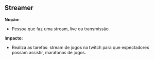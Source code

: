 ## Streamer

**Noção:** 
* Pessoa que faz uma stream, live ou transmissão.

**Impacto:**
* 	Realiza as tarefas: stream de jogos na twitch para que espectadores possam assistir, maratonas de jogos.